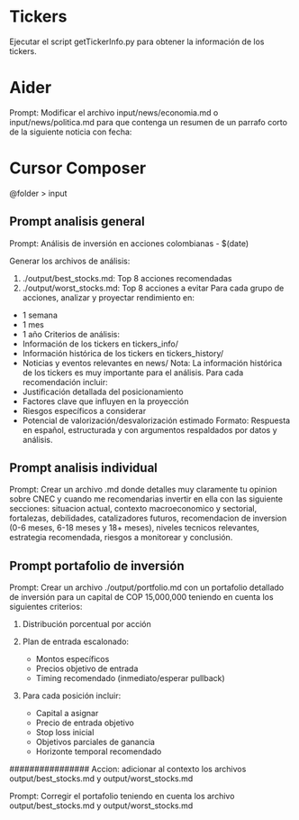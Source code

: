 # Tickers

Ejecutar el script getTickerInfo.py para obtener la información de los tickers.

# Aider

Prompt: Modificar el archivo input/news/economia.md o input/news/politica.md para que contenga un resumen de un parrafo corto de la siguiente noticia con fecha:

# Cursor Composer

@folder > input

## Prompt analisis general

Prompt: Análisis de inversión en acciones colombianas - $(date)

Generar los archivos de análisis:

1. ./output/best_stocks.md: Top 8 acciones recomendadas
2. ./output/worst_stocks.md: Top 8 acciones a evitar
   Para cada grupo de acciones, analizar y proyectar rendimiento en:

- 1 semana
- 1 mes
- 1 año
  Criterios de análisis:
- Información de los tickers en tickers_info/
- Información histórica de los tickers en tickers_history/
- Noticias y eventos relevantes en news/
  Nota: La información histórica de los tickers es muy importante para el análisis.
  Para cada recomendación incluir:
- Justificación detallada del posicionamiento
- Factores clave que influyen en la proyección
- Riesgos específicos a considerar
- Potencial de valorización/desvalorización estimado
  Formato: Respuesta en español, estructurada y con argumentos respaldados por datos y análisis.

## Prompt analisis individual

Prompt: Crear un archivo .md donde detalles muy claramente tu opinion sobre CNEC y cuando me recomendarias invertir en ella con las siguiente secciones: situacion actual, contexto macroeconomico y sectorial, fortalezas, debilidades, catalizadores futuros, recomendacion de inversion (0-6 meses, 6-18 meses y 18+ meses), niveles tecnicos relevantes, estrategia recomendada, riesgos a monitorear y conclusión.

## Prompt portafolio de inversión

Prompt: Crear un archivo ./output/portfolio.md con un portafolio detallado de inversión para un capital de COP 15,000,000 teniendo en cuenta los siguientes criterios:

1. Distribución porcentual por acción
2. Plan de entrada escalonado:

   - Montos específicos
   - Precios objetivo de entrada
   - Timing recomendado (inmediato/esperar pullback)

3. Para cada posición incluir:

   - Capital a asignar
   - Precio de entrada objetivo
   - Stop loss inicial
   - Objetivos parciales de ganancia
   - Horizonte temporal recomendado

################
Accion: adicionar al contexto los archivos output/best_stocks.md y output/worst_stocks.md

Prompt: Corregir el portafolio teniendo en cuenta los archivo output/best_stocks.md y output/worst_stocks.md
